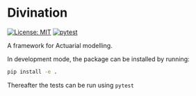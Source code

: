 # Divination

[![License: MIT](https://img.shields.io/badge/License-MIT-green.svg)](https://opensource.org/licenses/MIT)
[![pytest](https://github.com/RatulMaharaj/divination/actions/workflows/pytest.yaml/badge.svg?branch=main)](https://github.com/RatulMaharaj/divination/actions/workflows/pytest.yaml)

 A framework for Actuarial modelling.

 In development mode, the package can be installed by running:

 ```sh
 pip install -e .
 ```

Thereafter the tests can be run using `pytest`
